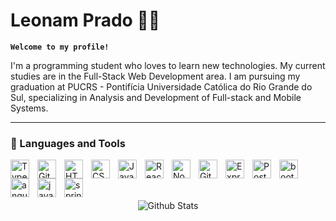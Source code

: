 # Leonam Prado 👨‍💻

**`Welcome to my profile!`**

I'm a programming student who loves to learn new technologies. My current studies are in the Full-Stack Web Development area.
I am pursuing my graduation at PUCRS - Pontifícia Universidade Católica do Rio Grande do Sul,
specializing in Analysis and Development of Full-stack and Mobile Systems.

---

### 🧰 Languages and Tools
<div>
  <img align="left" alt="TypeScript" width="30px" style="padding-right:10px;" src="https://cdn.jsdelivr.net/gh/devicons/devicon/icons/typescript/typescript-plain.svg" />
  <img align="left" alt="Git" width="30px" style="padding-right:10px;" src="https://cdn.jsdelivr.net/gh/devicons/devicon/icons/git/git-original.svg" />
  <img align="left" alt="HTML" width="30px" style="padding-right:10px;" src="https://cdn.jsdelivr.net/gh/devicons/devicon/icons/html5/html5-plain.svg" />
  <img align="left" alt="CSS" width="30px" style="padding-right:10px;" src="https://cdn.jsdelivr.net/gh/devicons/devicon/icons/css3/css3-plain.svg" />
  <img align="left" alt="JavaScript" width="30px" style="padding-right:10px;" src="https://cdn.jsdelivr.net/gh/devicons/devicon/icons/javascript/javascript-plain.svg" />
  <img align="left" alt="React" width="30px" style="padding-right:10px;" src="https://cdn.jsdelivr.net/gh/devicons/devicon/icons/react/react-original.svg" />
  <img align="left" alt="NodeJS" width="30px" style="padding-right:10px;" src="https://cdn.jsdelivr.net/gh/devicons/devicon/icons/nodejs/nodejs-original.svg" />
  <img align="left" alt="GitHub" width="30px" style="padding-right:10px;" src="https://cdn.jsdelivr.net/gh/devicons/devicon/icons/github/github-original.svg" />
  <img align="left" alt="Express" width="30px" style="padding-right:10px;" src="https://cdn.jsdelivr.net/gh/devicons/devicon/icons/express/express-original.svg" />
  <img align="left" alt="Postgresql" width="30px" style="padding-right:10px;" src="https://cdn.jsdelivr.net/gh/devicons/devicon/icons/postgresql/postgresql-original.svg" />
  <img align="left" alt="bootstrap" width="30px" style="padding-right:10px;" src="https://cdn.jsdelivr.net/gh/devicons/devicon/icons/bootstrap/bootstrap-original.svg" />
  <img align="left" alt="angular" width="30px" style="padding-right:10px;" src="https://cdn.jsdelivr.net/gh/devicons/devicon@latest/icons/angularjs/angularjs-plain.svg"/>
  <img align="left" alt="java" width="30px" style="padding-right:10px;" src="https://cdn.jsdelivr.net/gh/devicons/devicon@latest/icons/java/java-original.svg" />
  <img align="left" alt="spring" width="30px" style="padding-right:10px;" src="https://cdn.jsdelivr.net/gh/devicons/devicon@latest/icons/spring/spring-original.svg" />
          
</div>

<br /><br /><br />


<div align="center">
        <img 
        align="center"
        src="https://github-readme-stats.vercel.app/api/top-langs/?username=LeonamPrado&theme=dark&hide_border=false&include_all_commits=true&count_private=true&layout=compact"
        alt="Github Stats"
      />
</div>





<!--
**LeonamPrado/LeonamPrado** is a ✨ _special_ ✨ repository because its `README.md` (this file) appears on your GitHub profile.

Here are some ideas to get you started:

- 🔭 I’m currently working on ...
- 🌱 I’m currently learning ...
- 👯 I’m looking to collaborate on ...
- 🤔 I’m looking for help with ...
- 💬 Ask me about ...
- 📫 How to reach me: ...
- 😄 Pronouns: ...
- ⚡ Fun fact: ...
-->
